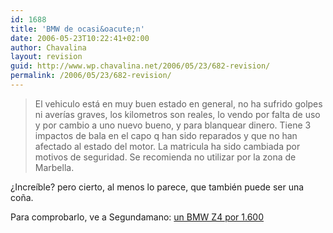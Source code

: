 ```yaml
---
id: 1688
title: 'BMW de ocasi&oacute;n'
date: 2006-05-23T10:22:41+02:00
author: Chavalina
layout: revision
guid: http://www.wp.chavalina.net/2006/05/23/682-revision/
permalink: /2006/05/23/682-revision/
---
```

> El vehiculo est&aacute; en muy buen estado en general, no ha sufrido golpes ni aver&iacute;as graves, los kilometros son reales, lo vendo por falta de uso y por cambio a uno nuevo bueno, y para blanquear dinero. Tiene 3 impactos de bala en el capo q han sido reparados y que no han afectado al estado del motor. La matricula ha sido cambiada por motivos de seguridad. Se recomienda no utilizar por la zona de Marbella.

&iquest;Incre&iacute;ble? pero cierto, al menos lo parece, que tambi&eacute;n puede ser una co&ntilde;a.

Para comprobarlo, ve a Segundamano: <a href="http://coches.segundamano.es/fichaI.cfm?id=12038783" target="_blank">un BMW Z4 por 1.600</p>